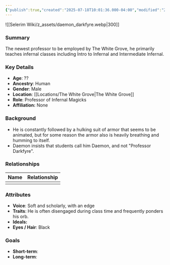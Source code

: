 ```yaml
---
{"publish":true,"created":"2025-07-18T10:01:36.000-04:00","modified":"2025-07-18T11:11:20.813-04:00","published":"2025-07-18T11:11:20.813-04:00","cssclasses":"","Age":"??","Ancestry":"Human","Gender":"Male","Location":["[[The White Grove]]"],"Role":["Professor of Infernal Magicks"],"Affiliation":["None"]}
---
```


![[Selerim Wiki/z_assets/daemon_darkfyre.webp|300]]
### Summary
The newest professor to be employed by The White Grove, he primarily teaches infernal classes including Intro to Infernal and Intermediate Infernal.

### Key Details
- **Age**: ??
- **Ancestry**: Human
- **Gender**: Male
- **Location**: [[Locations/The White Grove\|The White Grove]]
- **Role**: Professor of Infernal Magicks
- **Affiliation:** None

### Background
- He is constantly followed by a hulking suit of armor that seems to be animated, but for some reason the armor also is heavily breathing and humming to itself.
- Daemon insists that students call him Daemon, and not "Professor Darkfyre".

### Relationships

| Name | Relationship |
| ---- | ------------ |
|      |              |


### Attributes
- **Voice**: Soft and scholarly, with an edge
- **Traits**:  He is often disengaged during class time and frequently ponders his orb.
- **Ideals:**
- **Eyes / Hair**:  Black

### Goals
- **Short-term**:  
- **Long-term**:  


